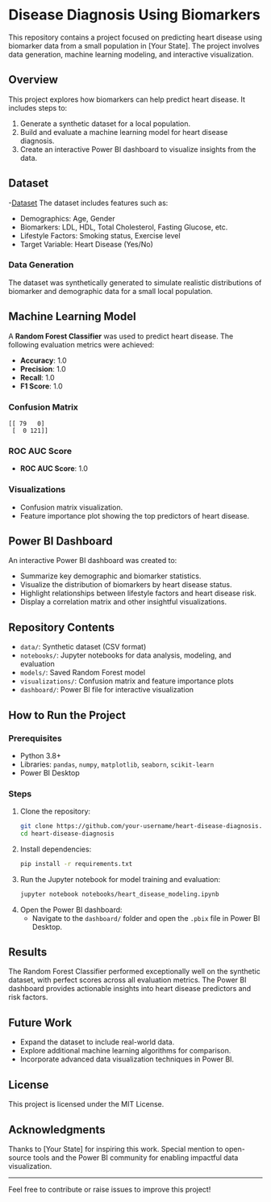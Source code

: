 # Disease Diagnosis Using Biomarkers

This repository contains a project focused on predicting heart disease using biomarker data from a small population in [Your State]. The project involves data generation, machine learning modeling, and interactive visualization.

## Overview
This project explores how biomarkers can help predict heart disease. It includes steps to:
1. Generate a synthetic dataset for a local population.
2. Build and evaluate a machine learning model for heart disease diagnosis.
3. Create an interactive Power BI dashboard to visualize insights from the data.

## Dataset
-<a href = "https://github.com/Etini2000/Heart_diesease_project/blob/main/Heart_disease_MLproject.csv">Dataset</a>
The dataset includes features such as:
- Demographics: Age, Gender
- Biomarkers: LDL, HDL, Total Cholesterol, Fasting Glucose, etc.
- Lifestyle Factors: Smoking status, Exercise level
- Target Variable: Heart Disease (Yes/No)

### Data Generation
The dataset was synthetically generated to simulate realistic distributions of biomarker and demographic data for a small local population.

## Machine Learning Model

A **Random Forest Classifier** was used to predict heart disease. The following evaluation metrics were achieved:

- **Accuracy**: 1.0
- **Precision**: 1.0
- **Recall**: 1.0
- **F1 Score**: 1.0

### Confusion Matrix
```
[[ 79   0]
 [  0 121]]
```

### ROC AUC Score
- **ROC AUC Score**: 1.0

### Visualizations
- Confusion matrix visualization.
- Feature importance plot showing the top predictors of heart disease.

## Power BI Dashboard
An interactive Power BI dashboard was created to:
- Summarize key demographic and biomarker statistics.
- Visualize the distribution of biomarkers by heart disease status.
- Highlight relationships between lifestyle factors and heart disease risk.
- Display a correlation matrix and other insightful visualizations.

## Repository Contents
- `data/`: Synthetic dataset (CSV format)
- `notebooks/`: Jupyter notebooks for data analysis, modeling, and evaluation
- `models/`: Saved Random Forest model
- `visualizations/`: Confusion matrix and feature importance plots
- `dashboard/`: Power BI file for interactive visualization

## How to Run the Project

### Prerequisites
- Python 3.8+
- Libraries: `pandas`, `numpy`, `matplotlib`, `seaborn`, `scikit-learn`
- Power BI Desktop

### Steps
1. Clone the repository:
   ```bash
   git clone https://github.com/your-username/heart-disease-diagnosis.git
   cd heart-disease-diagnosis
   ```
2. Install dependencies:
   ```bash
   pip install -r requirements.txt
   ```
3. Run the Jupyter notebook for model training and evaluation:
   ```bash
   jupyter notebook notebooks/heart_disease_modeling.ipynb
   ```
4. Open the Power BI dashboard:
   - Navigate to the `dashboard/` folder and open the `.pbix` file in Power BI Desktop.

## Results
The Random Forest Classifier performed exceptionally well on the synthetic dataset, with perfect scores across all evaluation metrics. The Power BI dashboard provides actionable insights into heart disease predictors and risk factors.

## Future Work
- Expand the dataset to include real-world data.
- Explore additional machine learning algorithms for comparison.
- Incorporate advanced data visualization techniques in Power BI.

## License
This project is licensed under the MIT License.

## Acknowledgments
Thanks to [Your State] for inspiring this work. Special mention to open-source tools and the Power BI community for enabling impactful data visualization.

---

Feel free to contribute or raise issues to improve this project!
